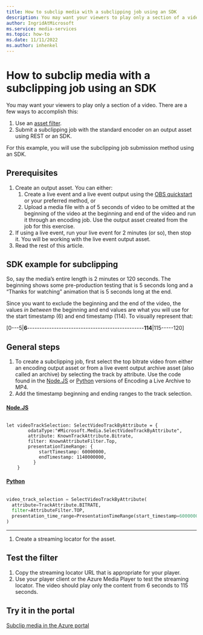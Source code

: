 ```yaml
---
title: How to subclip media with a subclipping job using an SDK
description: You may want your viewers to play only a section of a video. There are a few ways to accomplish this. 1. Use an asset filter to create GOP level accurate clips. 2. Submit subclipping jobs with the standard encoder on an output asset and use the CopyVideo and CopyAudio preset to copy the source audio and video from the top bitrate and generate a single clip. For this example, you will use the subclipping job method using an SDK.
author: IngridAtMicrosoft
ms.service: media-services
ms.topic: how-to
ms.date: 11/11/2022
ms.author: inhenkel
---
```


# How to subclip media with a subclipping job using an SDK

You may want your viewers to play only a section of a video. There are a few ways to accomplish this:

1. Use an [asset filter](subclip_media_portal_how_to.md).
1. Submit a subclipping job with the standard encoder on an output asset using REST or an SDK.

For this example, you will use the subclipping job submission method using an SDK.

## Prerequisites

1. Create an output asset. You can either:
    1. Create a live event and a live event output using the [OBS quickstart](live-event-obs-quickstart.md) or your preferred method, or
    1. Upload a media file with a of 5 seconds of video to be omitted at the beginning of the video at the beginning and end of the video and run it through an encoding job. Use the output asset created from the job for this exercise.
1. If using a live event, run your live event for 2 minutes (or so), then stop it. You will be working with the live event output asset.
1. Read the rest of this article.

## SDK example for subclipping

So, say the media’s entire length is 2 minutes or 120 seconds. The beginning shows some pre-production testing that is 5 seconds long and a “Thanks for
watching” animation that is 5 seconds long at the end.

Since you want to exclude the beginning and the end of the video, the values *in between* the beginning and end values are what you will use for the start timestamp (6) and end timestamp (114). To visually represent that:

[0---5\|**6**------------------------------------------------**114**\|115-----120]

## General steps

1. To create a subclipping job, first select the top bitrate video from either an encoding output asset or from a live event output archive asset (also called an archive) by selecting the track by attribute. Use the code found in the [Node.JS](https://github.com/Azure-Samples/media-services-v3-node-tutorials/blob/81874cae4279841cca7fa591bbfb1a43aa7a4560/VideoEncoding/Encoding_Live_Archive_To_MP4/index.ts) or [Python](https://github.com/Azure-Samples/media-services-v3-python/edit/main/VideoEncoding/EncodingLiveArchiveMP4/encoding-live-archive-to-mp4.py) versions of Encoding a Live Archive to MP4.
1. Add the timestamp beginning and ending ranges to the track selection.

#### [Node.JS](#tab/node)

```nodejs

let videoTrackSelection: SelectVideoTrackByAttribute = {
        odataType:"#Microsoft.Media.SelectVideoTrackByAttribute",
        attribute: KnownTrackAttribute.Bitrate,
        filter: KnownAttributeFilter.Top,
        presentationTimeRange: {
            startTimestamp: 60000000,
            endTimestamp: 1140000000,
          }
    }

```

#### [Python](#tab/python)

```python

video_track_selection = SelectVideoTrackByAttribute(
  attribute=TrackAttribute.BITRATE,
  filter=AttributeFilter.TOP,
  presentation_time_range=PresentationTimeRange(start_timestamp=60000000, end_timestamp=1140000000)
)

```

---

1. Create a streaming locator for the asset.

## Test the filter

1. Copy the streaming locator URL that is appropriate for your player.
2. Use your player client or the Azure Media Player to test the streaming locator. The video should play only the content from 6 seconds to 115 seconds.

## Try it in the portal

[Subclip media in the Azure portal](subclip_media_portal_how_to.md)
